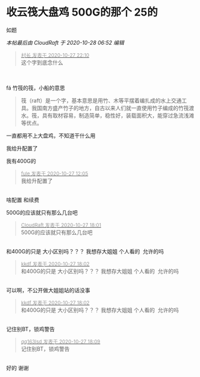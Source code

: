 # 收云筏大盘鸡 500G的那个 25的


如题

<i class="pstatus"> 本帖最后由 CloudRaft 于 2020-10-28 06:52 编辑 </i><br />
<div class="quote"><blockquote><font size="2"><a href="https://www.hostloc.com/forum.php?mod=redirect&amp;goto=findpost&amp;pid=9361557&amp;ptid=758924" target="_blank"><font color="#999999">村长 发表于 2020-10-27 22:10</font></a></font><br />
这个字到底念什么</blockquote></div><br />
<br />
fá 竹筏的筏，小船的意思<br /><div class="quote"><blockquote>筏（raft）是一个字，基本意思是用竹、木等平摆着编扎成的水上交通工具。我国南方盛产竹子的地方，自古以来人们就一直使用竹子编成的竹筏渡水。筏，具有取材容易，制造简单，稳性好，装载面积大，能穿过急流浅滩等优点。</blockquote></div>

一直都用不上大盘鸡，不知道干什么用

<img src="static/image/smiley/yct/011.gif" smilieid="33" border="0" alt="" />我给升配置了

我有400G的

<div class="quote"><blockquote><font size="2"><a href="https://www.hostloc.com/forum.php?mod=redirect&amp;goto=findpost&amp;pid=9358345&amp;ptid=758924" target="_blank"><font color="#999999">fule 发表于 2020-10-27 12:05</font></a></font><br />
我给升配置了</blockquote></div><br />
啥配置 和续费

500G的应该就只有那么几台吧

<div class="quote"><blockquote><font size="2"><a href="https://www.hostloc.com/forum.php?mod=redirect&amp;goto=findpost&amp;pid=9360293&amp;ptid=758924" target="_blank"><font color="#999999">CloudRaft 发表于 2020-10-27 18:01</font></a></font><br />
500G的应该就只有那么几台吧</blockquote></div><br />
和400G的只是 大小区别吗？？？ 我想存大姐姐 个人看的&nbsp;&nbsp;允许的吗

<div class="quote"><blockquote><font size="2"><a href="https://www.hostloc.com/forum.php?mod=redirect&amp;goto=findpost&amp;pid=9360296&amp;ptid=758924" target="_blank"><font color="#999999">kkdf 发表于 2020-10-27 18:02</font></a></font><br />
和400G的只是 大小区别吗？？？ 我想存大姐姐 个人看的&nbsp;&nbsp;允许的吗</blockquote></div><br />
可以啊，不公开做大姐姐站的话没事

<div class="quote"><blockquote><font size="2"><a href="https://www.hostloc.com/forum.php?mod=redirect&amp;goto=findpost&amp;pid=9360296&amp;ptid=758924" target="_blank"><font color="#999999">kkdf 发表于 2020-10-27 18:02</font></a></font><br />
和400G的只是 大小区别吗？？？ 我想存大姐姐 个人看的&nbsp;&nbsp;允许的吗</blockquote></div><br />
记住别BT，锁鸡警告<img id="aimg_J25Ay" onclick="zoom(this, this.src, 0, 0, 0)" class="zoom" src="https://cdn.jsdelivr.net/gh/hishis/forum-master/public/images/patch.gif" onmouseover="img_onmouseoverfunc(this)" onload="thumbImg(this)" border="0" alt="" />

<div class="quote"><blockquote><font size="2"><a href="https://www.hostloc.com/forum.php?mod=redirect&amp;goto=findpost&amp;pid=9360348&amp;ptid=758924" target="_blank"><font color="#999999">qq163lsd 发表于 2020-10-27 18:09</font></a></font><br />
记住别BT，锁鸡警告</blockquote></div><br />
好的 谢谢 
